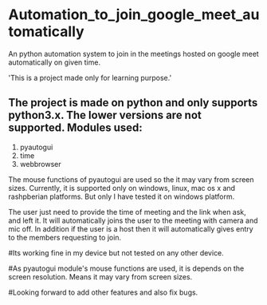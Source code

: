 # Automation_to_join_google_meet_automatically
An python automation system to join in the meetings hosted on google meet automatically on given time.

'This is a project made only for learning purpose.'

The project is made on python and only supports python3.x. The lower versions are not supported.
Modules used:
-------------
1. pyautogui
2. time
3. webbrowser


The mouse functions of pyautogui are used so the it may vary from screen sizes.
Currently, it is supported only on windows, linux, mac os x and rashpberian platforms.
But only I have tested it on windows platform.

The user just need to provide the time of meeting and the link when ask, and left it. It will automatically joins the user to the meeting with camera and mic off.
In addition if the user is a host then it will automatically gives entry to the members requesting to join.



#Its working fine in my device but not tested on any other device.

#As pyautogui module's mouse functions are used, it is depends on the screen resolution. Means it may vary from screen sizes.

#Looking forward to add other features and also fix bugs.
